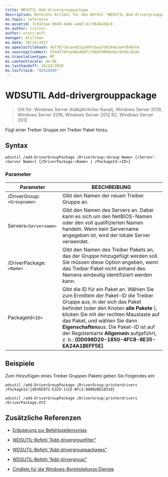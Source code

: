 ```yaml
---
title: WDSUTIL Add-drivergrouppackage
description: Referenz Artikel für den Befehl "WDSUTIL Add-drivergrouppackage", mit dem einer Treiber Gruppe ein Treiber Paket hinzugefügt wird.
ms.topic: reference
ms.assetid: 7cd323ae-9049-448e-a460-6c7d6462d4c8
ms.author: lizross
author: eross-msft
manager: mtillman
ms.date: 10/16/2017
ms.openlocfilehash: 4bf7b7c6cae4551e09fa5aa7d0244e5e4f0407e4
ms.sourcegitcommit: 554d274fea48a4d47c19845d969a9ec93dec82de
ms.translationtype: MT
ms.contentlocale: de-DE
ms.lasthandoff: 10/24/2020
ms.locfileid: "92524545"
---
```

# <a name="wdsutil-add-drivergrouppackage"></a>WDSUTIL Add-drivergrouppackage

> Gilt für: Windows Server (halbjährlicher Kanal), Windows Server 2019, Windows Server 2016, Windows Server 2012 R2, Windows Server 2012

Fügt einer Treiber Gruppe ein Treiber Paket hinzu.

## <a name="syntax"></a>Syntax

```
wdsutil /add-DriverGroupPackage /DriverGroup:<Group Name> [/Server:<Server Name>] {/DriverPackage:<Name> | /PackageId:<ID>}
```

### <a name="parameters"></a>Parameter

| Parameter | BESCHREIBUNG |
|--|--|
| /DriverGroup:`<Groupname>` | Gibt den Namen der neuen Treiber Gruppe an. |
| Servers`<Servername>` | Gibt den Namen des Servers an. Dabei kann es sich um den NetBIOS-Namen oder den voll qualifizierten Namen handeln. Wenn kein Servername angegeben ist, wird der lokale Server verwendet. |
| /DriverPackage:`<Name>` | Gibt den Namen des Treiber Pakets an, das der Gruppe hinzugefügt werden soll. Sie müssen diese Option angeben, wenn das Treiber Paket nicht anhand des Namens eindeutig identifiziert werden kann. |
| PackageId`<ID>` | Gibt die ID für ein Paket an. Wählen Sie zum Ermitteln der Paket-ID die Treiber Gruppe aus, in der sich das Paket befindet (oder den Knoten **alle Pakete** ), klicken Sie mit der rechten Maustaste auf das Paket, und wählen Sie dann **Eigenschaften**aus. Die Paket-ID ist auf der Registerkarte **Allgemein** aufgeführt, z. b.: **{DD098D20-1850-4FC8-8E35-EA24A1BEFF5E}**. |

## <a name="examples"></a>Beispiele

Zum Hinzufügen eines Treiber Gruppen Pakets geben Sie Folgendes ein:

```
wdsutil /add-DriverGroupPackage /DriverGroup:printerdrivers /PackageId:{4D36E972-E325-11CE-Bfc1-08002BE10318}
```

```
wdsutil /add-DriverGroupPackage /DriverGroup:printerdrivers /DriverPackage:XYZ
```

## <a name="additional-references"></a>Zusätzliche Referenzen

- [Erläuterung zur Befehlszeilensyntax](command-line-syntax-key.md)

- [WDSUTIL-Befehl "Add-drivergroupfilter"](wdsutil-add-drivergroupfilter.md)

- [WDSUTIL-Befehl "Add-drivergrouppackages"](wdsutil-add-drivergrouppackages.md)

- [WDSUTIL-Befehl "Add-drivergroup"](wdsutil-add-drivergroup.md)

- [Cmdlets für die Windows-Bereitstellungs Dienste](/powershell/module/wds)
